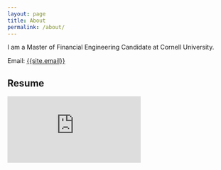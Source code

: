 ```yaml
---
layout: page
title: About
permalink: /about/
---
```

<p>
I am a Master of Financial Engineering Candidate at Cornell University. 
</p>

Email: <a href="mailto:{{site.email}}?Subject=From Blog Site:">{{site.email}}</a>

## Resume
<embed src="https://sy375.github.io/Yoon.SungMin.2204.pdf" type="application/pdf"/>
<object data="C:\Users\yj953\Downloads\Yoon.SungMin.2204.pdf" width="100%" height="1000" type='application/pdf'/>
<iframe src="https://drive.google.com/file/d/1VkIwQ8oRZsQdgW5vZuAwxiY0AOeHizPs/view?usp=sharing" width="100%" height="900"></iframe>


